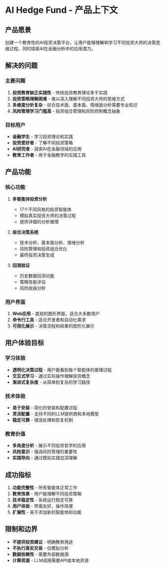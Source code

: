 # AI Hedge Fund - 产品上下文

## 产品愿景
创建一个教育性的AI投资决策平台，让用户能够理解和学习不同投资大师的决策思维过程，同时探索AI在金融分析中的应用潜力。

## 解决的问题

### 主要问题
1. **投资教育缺乏实践性** - 传统投资教育理论多于实践
2. **投资策略理解困难** - 难以深入理解不同投资大师的思维方式
3. **多维度分析复杂** - 综合技术面、基本面、情绪面分析需要专业知识
4. **风险管理学习门槛高** - 投资组合管理和风险控制概念抽象

### 目标用户
- **金融学生** - 学习投资理论和实践
- **投资爱好者** - 了解不同投资策略
- **AI研究者** - 探索AI在金融领域的应用
- **教育工作者** - 用于金融教学的实践工具

## 产品功能

### 核心功能
1. **多智能体投资分析**
   - 17个不同风格的投资智能体
   - 模拟真实投资大师的决策过程
   - 提供详细的分析推理

2. **综合决策系统**
   - 技术分析、基本面分析、情绪分析
   - 风险管理和投资组合优化
   - 最终投资决策生成

3. **回测验证**
   - 历史数据回测功能
   - 策略性能评估
   - 风险收益分析

### 用户界面
1. **Web应用** - 直观的图形界面，适合大多数用户
2. **命令行工具** - 适合开发者和自动化需求
3. **可视化展示** - 决策流程和结果的图形化展示

## 用户体验目标

### 学习体验
- **透明化决策过程** - 用户能看到每个智能体的推理过程
- **交互式学习** - 通过实际操作理解投资概念
- **渐进式复杂度** - 从简单到复杂的学习路径

### 技术体验
- **易于安装** - 简化的安装和配置过程
- **灵活配置** - 支持不同的LLM提供商和本地模型
- **稳定可靠** - 错误处理和恢复机制

### 教育价值
- **多角度分析** - 展示不同投资哲学的应用
- **风险意识** - 强调风险管理的重要性
- **实践导向** - 通过模拟实践加深理解

## 成功指标
1. **功能完整性** - 所有智能体正常工作
2. **教育效果** - 用户能理解不同投资策略
3. **技术稳定性** - 系统运行稳定可靠
4. **用户体验** - 界面友好，操作简便
5. **扩展性** - 易于添加新的智能体和功能

## 限制和边界
- **不提供投资建议** - 明确教育用途
- **不执行真实交易** - 仅模拟分析
- **数据依赖性** - 需要外部数据源
- **计算资源** - LLM调用需要API或本地资源
